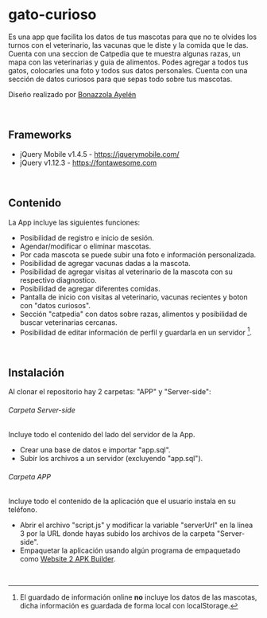 # gato-curioso

Es una app que facilita los datos de tus mascotas para que no te olvides los turnos con el veterinario, las vacunas que le diste y la comida que le das. Cuenta con una seccion de Catpedia que te muestra algunas razas, un mapa con las veterinarias y guia de alimentos. Podes agregar a todos tus gatos, colocarles una foto y todos sus datos personales. Cuenta con una sección de datos curiosos para que sepas todo sobre tus mascotas.

Diseño realizado por <a href="https://www.behance.net/bonayee" target="_blank">Bonazzola Ayelén</a>

<br>

## Frameworks
* jQuery Mobile v1.4.5 - https://jquerymobile.com/
* jQuery v1.12.3 - https://fontawesome.com

<br>

## Contenido
La App incluye las siguientes funciones:
* Posibilidad de registro e inicio de sesión.
* Agendar/modificar o eliminar mascotas.
* Por cada mascota se puede subir una foto e información personalizada.
* Posibilidad de agregar vacunas dadas a la mascota.
* Posibilidad de agregar visitas al veterinario de la mascota con su respectivo diagnostico.
* Posibilidad de agregar diferentes comidas.
* Pantalla de inicio con visitas al veterinario, vacunas recientes y boton con "datos curiosos".
* Sección "catpedia" con datos sobre razas, alimentos y posibilidad de buscar veterinarias cercanas.
* Posibilidad de editar información de perfil y guardarla en un servidor [^1].

<br>

## Instalación
Al clonar el repositorio hay 2 carpetas: "APP" y "Server-side":

###### Carpeta Server-side
Incluye todo el contenido del lado del servidor de la App.

* Crear una base de datos e importar "app.sql".
* Subir los archivos a un servidor (excluyendo "app.sql").

###### Carpeta APP
Incluye todo el contenido de la aplicación que el usuario instala en su teléfono.

* Abrir el archivo "script.js" y modificar la variable "serverUrl" en la linea 3 por la URL donde hayas subido los archivos de la carpeta "Server-side".
* Empaquetar la aplicación usando algún programa de empaquetado como <a href="https://websitetoapk.com/" target="_blank">Website 2 APK Builder</a>.

<br>

[^1]: El guardado de información online **no** incluye los datos de las mascotas, dicha información es guardada de forma local con localStorage.
